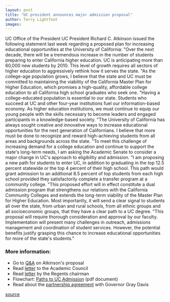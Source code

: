 ```yaml
---
layout: post
title: "UC president announces major admission proposal"
author: Terry Lightfoot
images:
---
```


UC Office of the President UC President Richard C. Atkinson issued the following statement last week regarding a proposed plan for increasing educational opportunities at the University of California: "Over the next decade, there will be a tremendous increase in the number of students preparing to enter California higher education. UC is anticipating more than 60,000 new students by 2010. This level of growth requires all sectors of higher education to aggressively rethink how it serves the state. "As the college-age population grows, I believe that the state and UC must be committed to maintaining the viability of the California Master Plan for Higher Education, which promises a high-quality, affordable college education to all California high school graduates who seek one. "Having a college-educated population is essential to our state. Students who succeed at UC and other four-year institutions fuel our information-based economy. As higher education institutions, we must continue to equip our young people with the skills necessary to become leaders and engaged participants in a knowledge-based society. "The University of California has always sought creative and innovative ways to increase educational opportunities for the next generation of Californians. I believe that more must be done to recognize and reward high-achieving students from all areas and backgrounds across the state. "To meet this challenge of increasing demand for a college education and continue to support the state's long-term needs, I am asking the Academic Senate to consider a major change in UC's approach to eligibility and admission. "I am proposing a new path for students to enter UC, in addition to graduating in the top 12.5 percent statewide or the top 4 percent of their high school. This path would grant admission to an additional 8.5 percent of top students from each high school provided they satisfactorily complete a transfer program at a community college. "This proposed effort will in effect constitute a dual admission program that strengthens our relations with the California Community Colleges and extends the long-term viability of the Master Plan for Higher Education. Most importantly, it will send a clear signal to students all over the state, from urban and rural schools, from all ethnic groups and all socioeconomic groups, that they have a clear path to a UC degree. "This proposal will require thorough consideration and approval by our faculty. Implementation will present many challenges in outreach, admissions management and coordination of student services. However, the potential benefits justify grasping this chance to increase educational opportunities for more of the state's students."

### More information:

* Go to [Q&A][1] on Atkinson's proposal
* Read [letter][2] to the Academic Council
* Read [letter][3] by the Regents chairman
* Flowchart: [Paths to UC Admission][4] (pdf document)
* Read about the [partnership agreement][5] with Governor Gray Davis

[1]: http://www.ucop.edu/ucophome/commserv/questions092100.htm
[2]: http://www.ucop.edu/ucophome/commserv/letter092100.htm
[3]: http://www.ucop.edu/ucophome/commserv/johnson092100.htm
[4]: http://www.ucop.edu/ucophome/commserv/PATHS_TO_UC_ADMISSIONS.pdf
[5]: http://www.ucop.edu/ucophome/commserv/partnership092100.htm

[source](http://www1.ucsc.edu/currents/00-01/09-25/uc.admissions.html "Permalink to uc")
